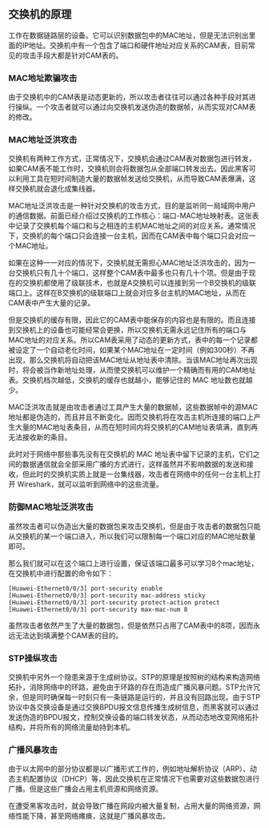 ## 交换机的原理
工作在数据链路层的设备。它可以识别数据包中的MAC地址，但是无法识别出里面的IP地址。交换机中有一个包含了端口和硬件地址对应关系的CAM表，目前常见的攻击手段大都是针对CAM表的。

### MAC地址欺骗攻击
由于交换机中的CAM表是动态更新的，所以攻击者往往可以通过各种手段对其进行操纵。一个攻击者就可以通过向交换机发送伪造的数据帧，从而实现对CAM表的修改。

### MAC地址泛洪攻击
交换机有两种工作方式，正常情况下，交换机会通过CAM表对数据包进行转发，如果CAM表不能工作时，交换机则会将数据包从全部端口转发出去。因此黑客可以利用工具在短时间制造大量的数据帧发送给交换机，从而导致CAM表爆满，这样交换机就会退化成集线器。

MAC地址泛洪攻击是一种针对交换机的攻击方式，目的是监听同一局域网中用户的通信数据。前面已经介绍过交换机的工作核心：端口-MAC地址映射表。这张表中记录了交换机每个端口和与之相连的主机MAC地址之间的对应关系。通常情况下，交换机的每个端口只会连接一台主机，因而在CAM表中每个端口只会对应一个MAC地址。

如果在这种一一对应的情况下，交换机就无需担心MAC地址泛洪攻击的，因为一台交换机只有几十个端口，这样整个CAM表中最多也只有几十个项。但是由于现在的交换机都使用了级联技术，也就是A交换机可以连接到另一个B交换机的级联端口上。这样在B交换机的级联端口上就会对应多台主机的MAC地址，从而在CAM表中产生大量的记录。

但是交换机的缓存有限，因此它的CAM表中能保存的内容也是有限的。而且连接到交换机上的设备也可能经常会更换，所以交换机无需永远记住所有的端口与MAC地址的对应关系。所以CAM表采用了动态的更新方式，表中的每一个记录都被设定了一个自动老化时间，如果某个MAC地址在一定时间（例如300秒）不再出现，那么交换机将自动把该MAC地址从地址表中清除。当该MAC地址再次出现时，将会被当作新地址处理，从而使交换机可以维护一个精确而有用的CAM地址表。交换机档次越低，交换机的缓存也就越小，能够记住的 MAC 地址数也就越少。

MAC泛洪攻击就是由攻击者通过工具产生大量的数据帧，这些数据帧中的源MAC地址都是伪造的，而且并且不断变化。因而交换机将在攻击主机所连接的端口上产生大量的MAC地址表条目，从而在短时间内将交换机的CAM地址表填满，直到再无法接收新的条目。

此时对于网络中那些事先没有在交换机的 MAC 地址表中留下记录的主机，它们之间的数据通信就会全部采用广播的方式进行，这样虽然并不影响数据的发送和接收，但此时的交换机实质上就是一台集线器，攻击者在网络中的任何一台主机上打开 Wireshark，就可以监听到网络中的这些流量。

### 防御MAC地址泛洪攻击
虽然攻击者可以伪造出大量的数据包来攻击交换机，但是由于攻击者的数据包只能从交换机的某一个端口进入，所以我们可以限制每一个端口对应的MAC地址数量即可。

那么我们就可以在这个端口上进行设置，保证该端口最多可以学习8个mac地址，在交换机中进行配置的命令如下：
```shell
[Huawei-Ethernet0/0/3] port-security enable
[Huawei-Ethernet0/0/3] port-security mac-address sticky
[Huawei-Ethernet0/0/3] port-security protect-action protect
[Huawei-Ethernet0/0/3] port-security max-mac-num 8
```

虽然攻击者依然产生了大量的数据包，但是依然只占用了CAM表中的8项，因而永远无法达到填满整个CAM表的目的。


### STP操纵攻击
交换机中另外一个隐患来源于生成树协议。STP的原理是按照树的结构来构造网络拓扑，消除网络中的环路，避免由于环路的存在而造成广播风暴问题。STP允许冗余，但是同时确保每一时刻只有一条链路是运行的，并且没有回路出现。由于STP协议中各交换设备是通过交换BPDU报文信息传播生成树信息，而黑客就可以通过发送伪造的BPDU报文，控制交换设备的端口转发状态，从而动态地改变网络拓扑结构，并将所有的网络流量劫持到本机。

### 广播风暴攻击
由于以太网中的部分协议都是以广播形式工作的，例如地址解析协议（ARP）、动态主机配置协议（DHCP）等，因此交换机在正常情况下也需要对这些数据包进行广播。但是这些广播会占用主机资源和网络资源。

在遭受黑客攻击时，就会导致广播在网段内被大量复制，占用大量的网络资源，网络性能下降，甚至网络瘫痪，这就是广播风暴攻击。
